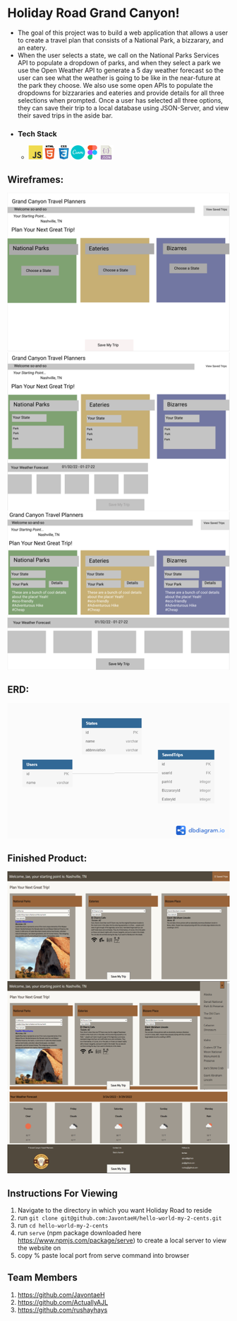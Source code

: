 # Holiday Road Grand Canyon!
* The goal of this project was to build a web application that allows a user to create a travel plan that consists of a National Park, a bizzarary, and an eatery.
* When the user selects a state, we call on the National Parks Services API to populate a dropdown of parks, and when they select a park we use the Open Weather API to generate a 5 day weather forecast so the user can see what the weather is going to be like in the near-future at the park they choose. We also use some open APIs to populate the dropdowns for bizzararies and eateries and provide details for all three selections when prompted. Once a user has selected all three options, they can save their trip to a local database using JSON-Server, and view their saved trips in the aside bar.
* ### Tech Stack
  * <nobr><img width ='32px' src ='https://raw.githubusercontent.com/devicons/devicon/master/icons/javascript/javascript-original.svg'><img width ='32px' src ='https://raw.githubusercontent.com/devicons/devicon/master/icons/html5/html5-original-wordmark.svg'><img width ='32px' src ='https://raw.githubusercontent.com/devicons/devicon/master/icons/css3/css3-original-wordmark.svg'><img width ='32px' src ='https://raw.githubusercontent.com/devicons/devicon/master/icons/canva/canva-original.svg'><img width ='32px' src ='https://github.com/devicons/devicon/blob/master/icons/figma/figma-original.svg'><img width = '32px' src="./readme-imgs/json-icon.png"></nobr> 
  


## Wireframes:
![App State 1](./wireframes/app-state-1.png) ![App State 2](./wireframes/app-state-2.png) ![App State 3](./wireframes/app-state-3.png)


## ERD:
![Entity Resource Diagram](Holiday%20Road%20ERD.png)


## Finished Product:
![Top Half](./readme-imgs/finished-product-1.png)
![Aside](./readme-imgs/finished-product-aside.png)
![Bottom Half](./readme-imgs/finsihed-product-2.png)


## Instructions For Viewing
1. Navigate to the directory in which you want Holiday Road to reside
1. run `git clone git@github.com:JavontaeH/hello-world-my-2-cents.git`
1. run `cd hello-world-my-2-cents`
1. run `serve` (npm package downloaded here https://www.npmjs.com/package/serve) to create a local server to view the website on
1. copy % paste local port from serve command into browser 

















## Team Members
1. https://github.com/JavontaeH
2. https://github.com/ActuallyAJL
3. https://github.com/rushayhays

